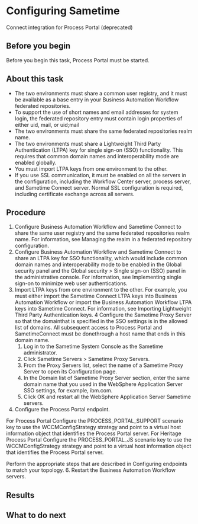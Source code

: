 # Configuring Sametime
Connect integration for
Process Portal
(deprecated)

## Before you begin

Before
you begin this task, Process Portal must be
started.

## About this task

- The two environments must share a common user registry, and it
must be available as a base entry in your Business Automation Workflow federated repositories.
- To support the use of short names and email addresses for system
login, the federated repository entry must contain login properties
of either uid, mail, or uid;mail
- The two environments must share the same federated repositories
realm name.
- The two environments must share a Lightweight Third Party Authentication
(LTPA) key for single sign-on (SSO) functionality. This requires that
common domain names and interoperability mode are enabled
globally.
- You must import LTPA keys from one environment to the other.
- If you use SSL communication, it must be enabled on all the servers
in the configuration, including the Workflow Center server,
process server, and Sametime
Connect server. Normal
SSL configuration is required, including certificate exchange across
all servers.

## Procedure

1. Configure Business Automation Workflow and Sametime
Connect to share
the same user registry and the same federated repositories realm
name. For information, see Managing the realm in a federated repository
configuration.
2. Configure Business Automation Workflow and Sametime
Connect to share
an LTPA key for SSO functionality, which would include common domain
names and interoperability mode to be enabled in the Global
security panel and the Global
security > Single sign-on (SSO) panel in the administrative console. For information,
see Implementing single sign-on to minimize
web user authentications.
3. Import LTPA keys from one environment to the other. For
example, you must either import the Sametime
Connect LTPA keys
into Business Automation Workflow or
import the Business Automation Workflow LTPA
keys into Sametime
Connect.
For information, see Importing Lightweight Third Party Authentication
keys.
4 Configure the Sametime Proxy Server so that the domainthat is specified in the SSO settings is in the allowed list of domains. All subsequent access to Process Portal and SametimeConnect must be donethrough a host name that ends in this domain name.
    1. Log in to the Sametime System Console as the Sametime
administrator.
    2. Click Sametime Servers > Sametime Proxy Servers.
    3. From the Proxy Servers list,
select the name of a Sametime Proxy Server to open its Configuration
page.
    4. In the Domain list of Sametime Proxy Server section,
enter the same domain name that you used in the WebSphere
Application Server SSO settings, for
example, ibm.com.
    5. Click OK and restart all the WebSphere
Application Server Sametime servers.
5. Configure the Process Portal endpoint.
 
For Process Portal
Configure the PROCESS\_PORTAL\_SUPPORT scenario
key to use the WCCMConfigStrategy strategy and point
to a virtual host information object that identifies the Process Portal server. 
For Heritage Process Portal
Configure the PROCESS\_PORTAL\_JS scenario key
to use the WCCMConfigStrategy strategy and point
to a virtual host information object that identifies the Process Portal server.

Perform the appropriate steps that are described
in Configuring endpoints to match your topology.
6. Restart the Business Automation Workflow servers.

## Results

## What to do next
